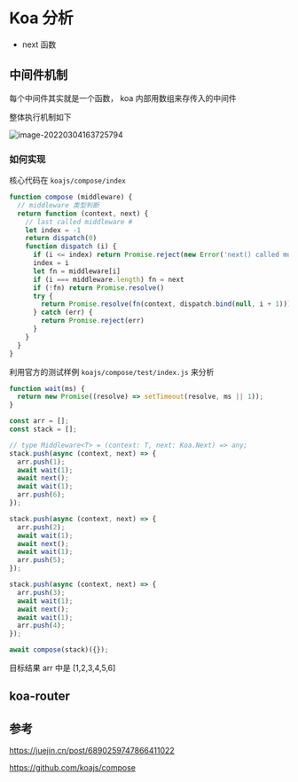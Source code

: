 # Koa 分析



* next 函数



## 中间件机制

每个中间件其实就是一个函数， koa 内部用数组来存传入的中间件

整体执行机制如下

![image-20220304163725794](https://typora-1300781048.cos.ap-beijing.myqcloud.com/img/image-20220304163725794.png)



### 如何实现

核心代码在  `koajs/compose/index`

```js
function compose (middleware) {
  // middleware 类型判断
  return function (context, next) {
    // last called middleware #
    let index = -1
    return dispatch(0)
    function dispatch (i) {
      if (i <= index) return Promise.reject(new Error('next() called multiple times'))
      index = i
      let fn = middleware[i]
      if (i === middleware.length) fn = next
      if (!fn) return Promise.resolve()
      try {
        return Promise.resolve(fn(context, dispatch.bind(null, i + 1)))
      } catch (err) {
        return Promise.reject(err)
      }
    }
  }
}
```

利用官方的测试样例 `koajs/compose/test/index.js` 来分析

```js
function wait(ms) {
  return new Promise((resolve) => setTimeout(resolve, ms || 1));
}

const arr = [];
const stack = [];

// type Middleware<T> = (context: T, next: Koa.Next) => any;
stack.push(async (context, next) => {
  arr.push(1);
  await wait(1);
  await next();
  await wait(1);
  arr.push(6);
});

stack.push(async (context, next) => {
  arr.push(2);
  await wait(1);
  await next();
  await wait(1);
  arr.push(5);
});

stack.push(async (context, next) => {
  arr.push(3);
  await wait(1);
  await next();
  await wait(1);
  arr.push(4);
});

await compose(stack)({});

```

目标结果 arr 中是 [1,2,3,4,5,6]







## koa-router

















## 参考

https://juejin.cn/post/6890259747866411022

https://github.com/koajs/compose